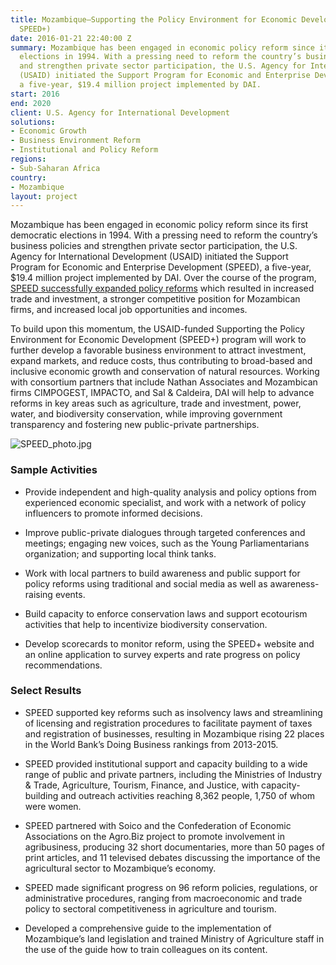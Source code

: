 ```yaml
---
title: Mozambique—Supporting the Policy Environment for Economic Development (SPEED,
  SPEED+)
date: 2016-01-21 22:40:00 Z
summary: Mozambique has been engaged in economic policy reform since its first democratic
  elections in 1994. With a pressing need to reform the country’s business policies
  and strengthen private sector participation, the U.S. Agency for International Development
  (USAID) initiated the Support Program for Economic and Enterprise Development (SPEED),
  a five-year, $19.4 million project implemented by DAI.
start: 2016
end: 2020
client: U.S. Agency for International Development
solutions:
- Economic Growth
- Business Environment Reform
- Institutional and Policy Reform
regions:
- Sub-Saharan Africa
country:
- Mozambique
layout: project
---
```


Mozambique has been engaged in economic policy reform since its first democratic elections in 1994. With a pressing need to reform the country’s business policies and strengthen private sector participation, the U.S. Agency for International Development (USAID) initiated the Support Program for Economic and Enterprise Development (SPEED), a five-year, $19.4 million project implemented by DAI. Over the course of the program, [SPEED successfully expanded policy reforms](http://dai-global-developments.com/articles/reforming-business-policy-mozambique/) which resulted in increased trade and investment, a stronger competitive position for Mozambican firms, and increased local job opportunities and incomes.

To build upon this momentum, the USAID-funded Supporting the Policy Environment for Economic Development (SPEED\+) program will work to further develop a favorable business environment to attract investment, expand markets, and reduce costs, thus contributing to broad-based and inclusive economic growth and conservation of natural resources. Working with consortium partners that include Nathan Associates and Mozambican firms CIMPOGEST, IMPACTO, and Sal & Caldeira, DAI will help to advance reforms in key areas such as agriculture, trade and investment, power, water, and biodiversity conservation, while improving government transparency and fostering new public-private partnerships.

![SPEED_photo.jpg](/uploads/SPEED_photo.jpg)

### Sample Activities

* Provide independent and high-quality analysis and policy options from experienced economic specialist, and work with a network of policy influencers to promote informed decisions.

* Improve public-private dialogues through targeted conferences and meetings; engaging new voices, such as the Young Parliamentarians organization; and supporting local think tanks.

* Work with local partners to build awareness and public support for policy reforms using traditional and social media as well as awareness-raising events.

* Build capacity to enforce conservation laws and support ecotourism activities that help to incentivize biodiversity conservation.

* Develop scorecards to monitor reform, using the SPEED\+ website and an online application to survey experts and rate progress on policy recommendations.

### Select Results

* SPEED supported key reforms such as insolvency laws and streamlining of licensing and registration procedures to facilitate payment of taxes and registration of businesses, resulting in Mozambique rising 22 places in the World Bank’s Doing Business rankings from 2013-2015.

* SPEED provided institutional support and capacity building to a wide range of public and private partners, including the Ministries of Industry & Trade, Agriculture, Tourism, Finance, and Justice, with capacity-building and outreach activities reaching 8,362 people, 1,750 of whom were women.

* SPEED partnered with Soico and the Confederation of Economic Associations on the Agro.Biz project to promote involvement in agribusiness, producing 32 short documentaries, more than 50 pages of print articles, and 11 televised debates discussing the importance of the agricultural sector to Mozambique’s economy.

* SPEED made significant progress on 96 reform policies, regulations, or
  administrative procedures, ranging from macroeconomic and trade policy to sectoral competitiveness in agriculture and tourism.

* Developed a comprehensive guide to the implementation of Mozambique’s land legislation and trained Ministry of Agriculture staff in the use of the guide how to train colleagues on its content.